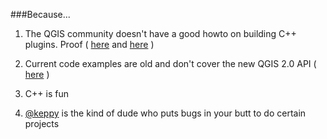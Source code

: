 ###Because...

1. The QGIS community doesn't have a good howto on building C++ plugins. Proof ( [here](http://hub.qgis.org/wiki/17/Writing_C++_Plugins_%5BNew%5D) and [here](http://gis.stackexchange.com/questions/34147/where-can-i-find-documentation-on-qgis-c-plugin-development) )

2. Current code examples are old and don't cover the new QGIS 2.0 API ( [here](https://github.com/qgis/QGIS-Code-Examples) )

3. C++ is fun

4. [@keppy](https://github.com/keppy) is the kind of dude who puts bugs in your butt to do certain projects




